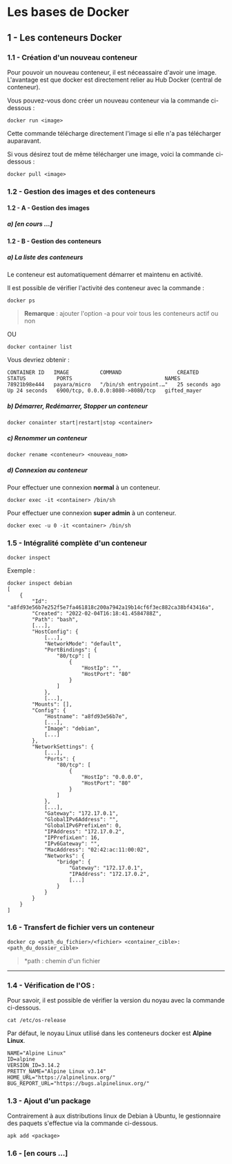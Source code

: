 # Les bases de Docker

## 1 - Les conteneurs Docker

### 1.1 - Création d'un nouveau conteneur

Pour pouvoir un nouveau conteneur, il est néceassaire d'avoir une image. L'avantage est que docker est directement relier au Hub Docker (central de conteneur).

Vous pouvez-vous donc créer un nouveau conteneur via la commande ci-dessous :

```
docker run <image>
```

Cette commande télécharge directement l'image si elle n'a pas télécharger auparavant.

Si vous désirez tout de même télécharger une image, voici la commande ci-dessous :

```
docker pull <image>
```

### 1.2 - Gestion des images et des conteneurs

#### 1.2 - A - Gestion des images

##### a) **[en cours ...]**

#### 1.2 - B - Gestion des conteneurs

##### a) La liste des conteneurs

Le conteneur est automatiquement démarrer et maintenu en activité.

Il est possible de vérifier l'activité des conteneur avec la commande :

```
docker ps
```

> **Remarque** : ajouter l'option -a pour voir tous les conteneurs actif ou non

OU

```
docker container list
```

Vous devriez obtenir :

```
CONTAINER ID   IMAGE          COMMAND                  CREATED          STATUS          PORTS                              NAMES
78921b98e444   payara/micro   "/bin/sh entrypoint.…"   25 seconds ago   Up 24 seconds   6900/tcp, 0.0.0.0:8080->8080/tcp   gifted_mayer
```


##### b) Démarrer, Redémarrer, Stopper un conteneur

```
docker conainter start|restart|stop <container>
```

##### c) Renommer un conteneur

```
docker rename <conteneur> <nouveau_nom>
```

##### d) Connexion au conteneur

Pour effectuer une connexion **normal** à un conteneur.

```
docker exec -it <container> /bin/sh
```

Pour effectuer une connexion **super admin** à un conteneur.

```
docker exec -u 0 -it <container> /bin/sh
```

### 1.5 - Intégralité complète d'un conteneur

```
docker inspect
```

Exemple :

```
docker inspect debian
[
    {
        "Id": "a8fd93e56b7e252f5e7fa461818c200a7942a19b14cf6f3ec882ca38bf43416a",
        "Created": "2022-02-04T16:18:41.4584788Z",
        "Path": "bash",
        [...],
        "HostConfig": {
            [...],
            "NetworkMode": "default",
            "PortBindings": {
                "80/tcp": [
                    {
                        "HostIp": "",
                        "HostPort": "80"
                    }
                ]
            },
            [...],
        "Mounts": [],
        "Config": {
            "Hostname": "a8fd93e56b7e",
            [...],
            "Image": "debian",
            [...]
        },
        "NetworkSettings": {
            [...],
            "Ports": {
                "80/tcp": [
                    {
                        "HostIp": "0.0.0.0",
                        "HostPort": "80"
                    }
                ]
            },
            [...],
            "Gateway": "172.17.0.1",
            "GlobalIPv6Address": "",
            "GlobalIPv6PrefixLen": 0,
            "IPAddress": "172.17.0.2",
            "IPPrefixLen": 16,
            "IPv6Gateway": "",
            "MacAddress": "02:42:ac:11:00:02",
            "Networks": {
                "bridge": {
                    "Gateway": "172.17.0.1",
                    "IPAddress": "172.17.0.2",
                    [...]
                }
            }
        }
    }
]
```

### 1.6 - Transfert de fichier vers un conteneur

```
docker cp <path_du_fichier>/<fichier> <container_cible>:<path_du_dossier_cible>
```

> *path : chemin d'un fichier


---

### 1.4 - Vérification de l'OS :

Pour savoir, il est possible de vérifier la version du noyau avec la commande ci-dessous.

```
cat /etc/os-release
```

Par défaut, le noyau Linux utilisé dans les conteneurs docker est **Alpine Linux**.

```
NAME="Alpine Linux"
ID=alpine
VERSION_ID=3.14.2
PRETTY_NAME="Alpine Linux v3.14"
HOME_URL="https://alpinelinux.org/"
BUG_REPORT_URL="https://bugs.alpinelinux.org/"
```

### 1.3 - Ajout d'un package

Contrairement à aux distributions linux de Debian à Ubuntu, le gestionnaire des paquets s'effectue via la commande ci-dessous.

```
apk add <package>
```

### 1.6 - **[en cours ...]**